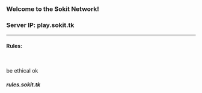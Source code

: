 <h3>Welcome to the Sokit Network!<br><h3>Server IP: play.sokit.tk</h3>
	<hr>
		<h4>Rules:</h4><br><p>be ethical ok</p>
	<h5>rules.sokit.tk</h1>
	
